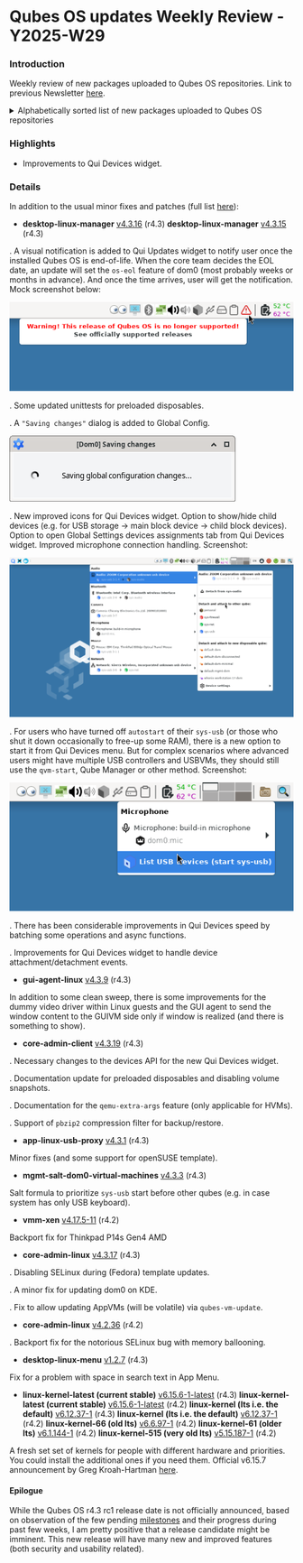 # Qubes OS updates Weekly Review - Y2025-W29

### Introduction
Weekly review of new packages uploaded to Qubes OS repositories. Link to previous Newsletter [here](https://forum.qubes-os.org/t/qubes-os-updates-weekly-review-y2025-w28).

<details>
<summary>Alphabetically sorted list of new packages uploaded to Qubes OS repositories</summary>

```bash
kernel-515-5.15.187-1.qubes.fc37.x86_64.rpm
kernel-515-devel-5.15.187-1.qubes.fc37.x86_64.rpm
kernel-515-modules-5.15.187-1.qubes.fc37.x86_64.rpm
kernel-515-qubes-vm-5.15.187-1.qubes.fc37.x86_64.rpm
kernel-6.12.37-1.qubes.fc37.x86_64.rpm
kernel-6.12.37-1.qubes.fc41.x86_64.rpm
kernel-61-6.1.144-1.qubes.fc37.x86_64.rpm
kernel-61-devel-6.1.144-1.qubes.fc37.x86_64.rpm
kernel-61-modules-6.1.144-1.qubes.fc37.x86_64.rpm
kernel-61-qubes-vm-6.1.144-1.qubes.fc37.x86_64.rpm
kernel-66-6.6.97-1.qubes.fc37.x86_64.rpm
kernel-66-devel-6.6.97-1.qubes.fc37.x86_64.rpm
kernel-66-modules-6.6.97-1.qubes.fc37.x86_64.rpm
kernel-66-qubes-vm-6.6.97-1.qubes.fc37.x86_64.rpm
kernel-devel-6.12.37-1.qubes.fc37.x86_64.rpm
kernel-devel-6.12.37-1.qubes.fc41.x86_64.rpm
kernel-latest-6.15.6-1.qubes.fc37.x86_64.rpm
kernel-latest-6.15.6-1.qubes.fc41.x86_64.rpm
kernel-latest-devel-6.15.6-1.qubes.fc37.x86_64.rpm
kernel-latest-devel-6.15.6-1.qubes.fc41.x86_64.rpm
kernel-latest-modules-6.15.6-1.qubes.fc37.x86_64.rpm
kernel-latest-modules-6.15.6-1.qubes.fc41.x86_64.rpm
kernel-latest-qubes-vm-6.15.6-1.qubes.fc37.x86_64.rpm
kernel-latest-qubes-vm-6.15.6-1.qubes.fc41.x86_64.rpm
kernel-modules-6.12.37-1.qubes.fc37.x86_64.rpm
kernel-modules-6.12.37-1.qubes.fc41.x86_64.rpm
kernel-qubes-vm-6.12.37-1.qubes.fc37.x86_64.rpm
kernel-qubes-vm-6.12.37-1.qubes.fc41.x86_64.rpm
python3-qubes-menu_1.2.7-1+deb12u1_amd64.deb
python3-qubes-menu_1.2.7-1+deb13u1_amd64.deb
python3-qubes-menu_1.2.7-1+jammy1_amd64.deb
python3-qubes-menu_1.2.7-1+noble1_amd64.deb
python3-qubesadmin-4.3.19-1.fc40.noarch.rpm
python3-qubesadmin-4.3.19-1.fc41.noarch.rpm
python3-qubesadmin_4.3.19-1+deb12u1_amd64.deb
python3-qubesadmin_4.3.19-1+deb13u1_amd64.deb
python3-qubesadmin_4.3.19-1+jammy1_amd64.deb
python3-qubesadmin_4.3.19-1+noble1_amd64.deb
python3-qui_4.3.15-1+deb12u1_amd64.deb
python3-qui_4.3.15-1+deb13u1_amd64.deb
python3-qui_4.3.15-1+jammy1_amd64.deb
python3-qui_4.3.15-1+noble1_amd64.deb
python3-xen-4.17.5-11.fc37.x86_64.rpm
qubes-core-admin-client-4.3.19-1.fc40.noarch.rpm
qubes-core-admin-client-4.3.19-1.fc41.noarch.rpm
qubes-core-admin-client_4.3.19-1+deb12u1_amd64.deb
qubes-core-admin-client_4.3.19-1+deb13u1_amd64.deb
qubes-core-admin-client_4.3.19-1+jammy1_amd64.deb
qubes-core-admin-client_4.3.19-1+noble1_amd64.deb
qubes-core-dom0-linux-4.2.36-1.fc37.x86_64.rpm
qubes-core-dom0-linux-4.3.17-1.fc41.x86_64.rpm
qubes-core-dom0-linux-kernel-install-4.2.36-1.fc37.x86_64.rpm
qubes-core-dom0-linux-kernel-install-4.3.17-1.fc41.x86_64.rpm
qubes-core-dom0-vaio-fixes-4.2.36-1.fc37.x86_64.rpm
qubes-core-dom0-vaio-fixes-4.3.17-1.fc41.x86_64.rpm
qubes-desktop-linux-manager-4.3.15-1.fc40.noarch.rpm
qubes-desktop-linux-manager-4.3.15-1.fc41.noarch.rpm
qubes-desktop-linux-manager-4.3.15-1.fc42.noarch.rpm
qubes-desktop-linux-manager_4.3.15-1+deb12u1_amd64.deb
qubes-desktop-linux-manager_4.3.15-1+deb13u1_amd64.deb
qubes-desktop-linux-manager_4.3.15-1+jammy1_amd64.deb
qubes-desktop-linux-manager_4.3.15-1+noble1_amd64.deb
qubes-desktop-linux-menu-1.2.7-1.fc40.noarch.rpm
qubes-desktop-linux-menu-1.2.7-1.fc41.noarch.rpm
qubes-desktop-linux-menu-1.2.7-1.fc42.noarch.rpm
qubes-desktop-linux-menu_1.2.7-1+deb12u1_amd64.deb
qubes-desktop-linux-menu_1.2.7-1+deb13u1_amd64.deb
qubes-desktop-linux-menu_1.2.7-1+jammy1_amd64.deb
qubes-desktop-linux-menu_1.2.7-1+noble1_amd64.deb
qubes-mgmt-salt-dom0-virtual-machines-4.3.3-1.fc41.noarch.rpm
qubes-usb-proxy-4.3.1-1-x86_64.pkg.tar.zst
qubes-usb-proxy-4.3.1-1.fc40.noarch.rpm
qubes-usb-proxy-4.3.1-1.fc41.noarch.rpm
qubes-usb-proxy-4.3.1-1.fc42.noarch.rpm
qubes-usb-proxy-dom0-4.3.1-1.fc41.noarch.rpm
qubes-usb-proxy_4.3.1+deb12u1_amd64.deb
qubes-usb-proxy_4.3.1+deb13u1_amd64.deb
qubes-vm-xen-4.17.5-11-x86_64.pkg.tar.zst
split-gpg2-1.1.8-1.fc40.noarch.rpm
split-gpg2-tests-1.1.8-1.fc40.noarch.rpm
xen-4.17.5-11.fc37.x86_64.rpm
xen-devel-4.17.5-11.fc37.x86_64.rpm
xen-doc-4.17.5-11.fc37.noarch.rpm
xen-hypervisor-4.17.5-11.fc37.x86_64.rpm
xen-libs-4.17.5-11.fc37.x86_64.rpm
xen-licenses-4.17.5-11.fc37.x86_64.rpm
xen-runtime-4.17.5-11.fc37.x86_64.rpm
```

</details>

### Highlights
- Improvements to Qui Devices widget.

### Details
In addition to the usual minor fixes and patches (full list [here](https://github.com/QubesOS/updates-status/issues?q=is%3Aissue+created%3A2025-07-14..2025-07-20)):

* **desktop-linux-manager** [v4.3.16](https://github.com/QubesOS/updates-status/issues/5846) (r4.3)
  **desktop-linux-manager** [v4.3.15](https://github.com/QubesOS/updates-status/issues/5838) (r4.3)

. A visual notification is added to Qui Updates widget to notify user once the installed Qubes OS is end-of-life. When the core team decides the EOL date, an update will set the `os-eol` feature of dom0 (most probably weeks or months in advance). And once the time arrives, user will get the notification. Mock screenshot below:

![os-eol](Y2025-W29-os-eol.png)

. Some updated unittests for preloaded disposables.

. A `"Saving changes"` dialog is added to Global Config.

![Saving Changes](Y2025-W29-saving-changes.png)

. New improved icons for Qui Devices widget. Option to show/hide child devices (e.g. for USB storage -> main block device -> child block devices). Option to open Global Settings devices assignments tab from Qui Devices widget. Improved microphone connection handling. Screenshot:

![Qui Devices](Y2025-W29-qui-devices.png)

. For users who have turned off `autostart` of their `sys-usb` (or those who shut it down occasionally to free-up some RAM), there is a new option to start it from Qui Devices menu. But for complex scenarios where advanced users might have multiple USB controllers and USBVMs, they should still use the `qvm-start`, Qube Manager or other method. Screenshot:

![sysusb start](Y2025-W29-start-sysusb.png)

. There has been considerable improvements in Qui Devices speed by batching some operations and async functions.

. Improvements for Qui Devices widget to handle device attachment/detachment events.

* **gui-agent-linux** [v4.3.9](https://github.com/QubesOS/updates-status/issues/5845) (r4.3)

In addition to some clean sweep, there is some improvements for the dummy video driver within Linux guests and the GUI agent to send the window content to the GUIVM side only if window is realized (and there is something to show).

* **core-admin-client** [v4.3.19](https://github.com/QubesOS/updates-status/issues/5843) (r4.3)

. Necessary changes to the devices API for the new Qui Devices widget.

. Documentation update for preloaded disposables and disabling volume snapshots.

. Documentation for the `qemu-extra-args` feature (only applicable for HVMs).

. Support of `pbzip2` compression filter for backup/restore.

* **app-linux-usb-proxy** [v4.3.1](https://github.com/QubesOS/updates-status/issues/5841) (r4.3)

Minor fixes (and some support for openSUSE template).

* **mgmt-salt-dom0-virtual-machines** [v4.3.3](https://github.com/QubesOS/updates-status/issues/5840) (r4.3)

Salt formula to prioritize `sys-usb` start before other qubes (e.g. in case system has only USB keyboard).

* **vmm-xen** [v4.17.5-11](https://github.com/QubesOS/updates-status/issues/5839) (r4.2)

Backport fix for Thinkpad P14s Gen4 AMD

* **core-admin-linux** [v4.3.17](https://github.com/QubesOS/updates-status/issues/5833) (r4.3)

. Disabling SELinux during (Fedora) template updates.

. A minor fix for updating dom0 on KDE.

. Fix to allow updating AppVMs (will be volatile) via `qubes-vm-update`.

* **core-admin-linux** [v4.2.36](https://github.com/QubesOS/updates-status/issues/5836) (r4.2)

. Backport fix for the notorious SELinux bug with memory ballooning.

* **desktop-linux-menu** [v1.2.7](https://github.com/QubesOS/updates-status/issues/5835) (r4.3)

Fix for a problem with space in search text in App Menu.

* **linux-kernel-latest (current stable)** [v6.15.6-1-latest](https://github.com/QubesOS/updates-status/issues/5826) (r4.3)
  **linux-kernel-latest (current stable)** [v6.15.6-1-latest](https://github.com/QubesOS/updates-status/issues/5828) (r4.2)
  **linux-kernel (lts i.e. the default)** [v6.12.37-1](https://github.com/QubesOS/updates-status/issues/5829) (r4.3)
  **linux-kernel (lts i.e. the default)** [v6.12.37-1](https://github.com/QubesOS/updates-status/issues/5827) (r4.2)
  **linux-kernel-66 (old lts)** [v6.6.97-1](https://github.com/QubesOS/updates-status/issues/5832) (r4.2)
  **linux-kernel-61 (older lts)** [v6.1.144-1](https://github.com/QubesOS/updates-status/issues/5830) (r4.2)
  **linux-kernel-515 (very old lts)** [v5.15.187-1](https://github.com/QubesOS/updates-status/issues/5831) (r4.2)

A fresh set set of kernels for people with different hardware and priorities. You could install the additional ones if you need them. Official v6.15.7 announcement by Greg Kroah-Hartman [here](https://lwn.net/Articles/1030356/).

#### Epilogue
While the Qubes OS r4.3 rc1 release date is not officially announced, based on observation of the few pending [milestones](https://github.com/orgs/QubesOS/projects/26) and their progress during past few weeks, I am pretty positive that a release candidate might be imminent. This new release will have many new and improved features (both security and usability related).
